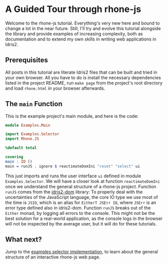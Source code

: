 # A Guided Tour through rhone-js

Welcome to the rhone-js tutorial. Everything's very new here and
bound to change a lot in the near future. Still, I'll try and evolve
this tutorial alongside the library and provide examples of
increasing complexity, both as documentation and to extend
my own skills in writing web applications in Idris2.

## Prerequisites

All posts in this tutorial are literate Idris2 files that
can be built and tried in your own browser. All you have to do
is install the necessary dependencies listed in the project
README, run `make page` from the project's root directory and
load `rhone.html` in your browser afterwards.

## The `main` Function

This is the example project's main module, and here is
the code:

```idris
module Examples.Main

import Examples.Selector
import Rhone.JS

%default total

covering
main : IO ()
main = runJS . ignore $ reactimateDomIni "reset" "select" ui
```

This just imports and runs the user interface `ui` defined in module
`Examples.Selector`. We will have a closer
look at function `reactimateDomIni` once we understand the general
structure of a rhone-js project. Function `runJS` comes from
the [idris2-dom](https://github.com/stefan-hoeck/idris2-dom)
library: To properly deal with the uncertainties of the
JavaScript language, the core IO type we use most of the time
is `JSIO`, which is an alias for `EitherT JSErr IO`, where
`JSErr` is an error type defined also in idris2-dom.
Function `runJS` breaks out of the `Either` monad, by logging
all errors to the console. This might not be the best solution for a
real-world application, as the console logs in the browser
will not be inspected by the average user, but it will do
for these tutorials.

## What next?

Jump to the [examples selector implementation](Selector.md), to learn about the
general structure of an interactive rhone-js web page.

<!-- vi: filetype=idris2:syntax=markdown
-->
